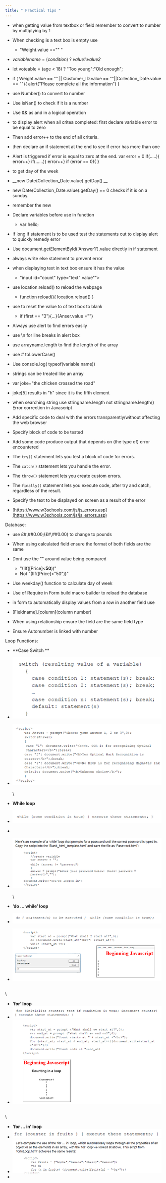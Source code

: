 ```yaml
---
title: " Practical Tips "
---
```

- when getting value from textbox or field remember to convert to number by multiplying by 1
- When checking is a text box is empty use
	-  "Weight.value =="" "

- _variablename_ = (_condition_) ? _value1_:_value2_
- let voteable = (age < 18) ? "Too young":"Old enough";

- if ( Weight.value == "" || Customer_ID.value == ""||Collection_Date.value == ""){
	alert("Please complete all the information")
}
- use Number() to convert to number
- Use isNan() to check if it is a number 
- Use && as and in a logical operation
- to display alert when all critea completed: first declare variable error to be equal to zero
- Then add error++ to the end of all criteria. 
- then declare an if statement at the end to see if error has more than one 
- Alert is triggered if error is equal to zero at the end.
 var error = 0
if(.....){
error++}
if(......){
error++}
if (error == 0){
}


- to get day of the week 
- __new Date(Collection_Date.value).getDay() __
- new Date(Collection_Date.value).getDay() == 0 checks if it is on a sunday. 
- remember the new
- Declare variables before use in function
	- var hello;
- If long if statement is to be used test the statements out to display alert to quickly remedy error
- Use document.getElementById('Answer1').value directly in if statement 
- always write else statement to prevent error
- when displaying text in text box ensure it has the value
	- "input id="count" type="text" value"">
- use location.reload() to reload the webpage
	- function reload(){
	location.reload()
	}
- use to reset the value to of text box to blank
	- if (first == "3"){...}{Anser.value =""}
- Always use alert to find errors easily

- use \n for line breaks in alert box
- use arrayname.length to find the length of the array
- use # toLowerCase() 
- Use console.log( typeof(variable name))
- strings can be treated like an array
- var joke="the chicken crossed the road"
- joke[5] results in "h" since it is the fifth element
- when searching string use stringname.length not stringname.length()
Error correction in Javascript

-   Add specific code to deal with the errors transparently/without affecting the web browser
    
-   Specify block of code to be tested
    
-   Add some code produce output that depends on (the type of) error encountered
    
-   The `try()` statement lets you test a block of code for errors.
    
-   The `catch()` statement lets you handle the error.
    
-   The `throw()` statement lets you create custom errors.
    
-   The `finally()` statement lets you execute code, after try and catch, regardless of the result.
    
-   Specify the text to be displayed on screen as a result of the error
    
-   [https://www.w3schools.com/js/js_errors.asp](https://www.w3schools.com/js/js_errors.asp)

Database:
- use £#,##0.00;(£#,##0.00) to change to pounds
- When using calculated field ensure the format of both fields are the same
- Dont use the "" around value being compared 
	- "(IIf([Price]<**50**))"
	- Not "(IIf([Price]<"50"))"

- Use weekday() function to calculate day of week
- Use of Require in Form build macro builder to reload the database
- in form to automatically display values from a row in another field use 
- [Fieldname].[column](column number)
- When using relationship ensure the field are the same field type
- Ensure Autonumber is linked with number


Loop Functions:

- **Case Switch **
- ![image1](Images/a1.png)
- ![image2](Images/a2.png)
\
\
\

- **While loop** 
- ![image3](Images/a3.png)
- 
- ![image4](Images/a4.png)
\
\
\

- **‘do … while’ loop**
- ![image6](Images/a6.png)
- ![image5](Images/a5.png)

\
\

- **‘for’ loop**
- ![image7](Images/a7.png)
- ![image8](Images/a8.png)

\
\

- **‘for … in’ loop**
- ![image9](Images/a9.png)
- ![image10](Images/a10.png)
- 